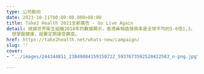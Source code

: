 ```yaml
---
type: 公司動向
date: 2021-10-11T00:00:00.000+08:00
title: Take2 Health 2021全新廣告 - Go Live Again
detail: 根據世界衛生組織2018年的數據顯示，香港鼻咽癌發病率是全球平均的5-6倍1,2。 其實不論年紀、性別及背景，任何人士都有機會患上鼻咽癌。 作為鼻咽癌康復者兼香港著名喜劇演員，張達明先生曾因忽略身體警號而延誤求醫。
  想掌握健康，就要定期接受篩查。
href: https://take2health.net/whats-new/campaign/
slug: ''
cover:
- "../images/244344811_23849084159150722_5937673592520422583_n-png.jpg"

---
```

